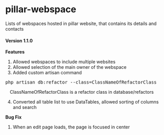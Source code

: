 # pillar-webspace
Lists of webspaces hosted in pillar website, that contains its details and contacts

<h4>Version 1.1.0</h4>

<strong>Features</strong>

1. Allowed webspaces to include multiple websites
2. Allowed selection of the main owner of the webspace
3. Added custom artisan command
<pre>
php artisan db:refactor --class=ClassNameOfRefactorClass
</pre>

&emsp;ClassNameOfRefactorClass is a refactor class in database/refactors

4. Converted all table list to use DataTables, allowed sorting of columns and search

<strong>Bug Fix</strong>

1. When an edit page loads, the page is focused in center
